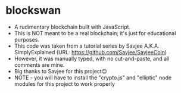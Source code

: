 # blockswan
- A rudimentary blockchain built with JavaScript.
- This is NOT meant to be a real blockchain; it's just for educational purposes.
- This code was taken from a tutorial series by Savjee A.K.A. SimplyExplained (URL: https://github.com/Savjee/SavjeeCoin)
- However, it was manually typed, with no cut-and-paste, and all comments are mine.
- Big thanks to Savjee for this project😉
- NOTE - you will have to install the "crypto.js" and "elliptic" node modules for this project to work properly 
